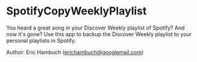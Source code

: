 # SpotifyCopyWeeklyPlaylist

You heard a great song in your Discover Weekly playlist of Spotify? And now it's gone? Use this app to backup the Discover Weekly playlist to your personal playlists in Spotify.

Author: Eric Hambuch (erichambuch@googlemail.com)
